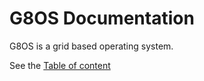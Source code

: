 # G8OS Documentation

G8OS is a grid based operating system.

See the [Table of content](SUMMARY.md)
